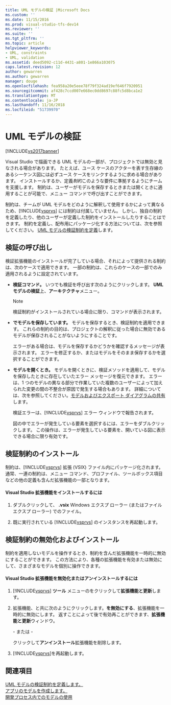 ```yaml
---
title: UML モデルの検証 |Microsoft Docs
ms.custom: ''
ms.date: 11/15/2016
ms.prod: visual-studio-tfs-dev14
ms.reviewer: ''
ms.suite: ''
ms.tgt_pltfrm: ''
ms.topic: article
helpviewer_keywords:
- UML, constraints
- UML, validation
ms.assetid: deed5092-c11d-4431-a801-1e866a103075
caps.latest.revision: 12
author: gewarren
ms.author: gewarren
manager: douge
ms.openlocfilehash: fea958a20e5eee78f79f324ad19ef646f7920951
ms.sourcegitcommit: af428c7ccd007e668ec0dd8697c88fc5d8bca1e2
ms.translationtype: MT
ms.contentlocale: ja-JP
ms.lasthandoff: 11/16/2018
ms.locfileid: "51739970"
---
```

# <a name="validate-your-uml-model"></a>UML モデルの検証
[!INCLUDE[vs2017banner](../includes/vs2017banner.md)]

Visual Studio で描画できる UML モデルの一部が、プロジェクトでは無効と見なされる場合があります。 たとえば、ユース ケースのアクターを表す生存線のあるシーケンス図には必ずユース ケースをリンクするように求める場合があります。 インストールするか、定義*制約*このような要件に準拠するようにチームを支援します。 制約は、ユーザーがモデルを保存するときまたは開くときに適用することが可能で、メニュー コマンドで呼び出すことができます。  
  
 制約は、チームが UML モデルをどのように解釈して使用するかによって異なるため、[!INCLUDE[vsprvs](../includes/vsprvs-md.md)] には制約は付属していません。 しかし、独自の制約を定義したり、他のユーザーが定義した制約をインストールしたりすることはできます。 制約を定義し、配布用にパッケージ化する方法については、次を参照してください。 [UML モデルの検証制約を定義](../modeling/define-validation-constraints-for-uml-models.md)します。  
  
## <a name="invoking-validation"></a>検証の呼び出し  
 検証拡張機能のインストールが完了している場合、それによって提供される制約は、次のケースで適用できます。 一部の制約は、これらのケースの一部でのみ適用されるように設定されています。  
  
- **検証コマンド。** いつでも検証を呼び出す次のようにクリックします。 **UML モデルの検証**上、**アーキテクチャ**メニュー。  
  
  > [!NOTE]
  >  検証制約がインストールされている場合に限り、コマンドが表示されます。  
  
- **でモデルを保存しています。** モデルを保存するとき、検証制約を適用できます。 これらの制約の目的は、プロジェクトの解釈に従った場合に無効であるモデルが保存されることがないようにすることです。  
  
   エラーがある場合は、モデルを保存するかどうかを確認するメッセージが表示されます。 エラーを修正するか、またはモデルをそのまま保存するかを選択することができます。  
  
- **モデルを開くとき。** モデルを開くときに、検証メソッドを適用して、モデルを保存したときに存在していたエラー メッセージを復元できます。 エラーは、1 つのモデルの異なる部分で作業していた複数のユーザーによって加えられた変更の間の不整合が原因で発生する場合もあります。 詳細については、次を参照してください。[モデルおよびエクスポート ダイアグラムの共有](../modeling/share-models-and-exporting-diagrams.md)します。  
  
  検証エラーは、[!INCLUDE[vsprvs](../includes/vsprvs-md.md)] エラー ウィンドウで報告されます。  
  
  図の中でエラーが発生している要素を選択するには、エラーをダブルクリックします。 この操作は、エラーが発生している要素を、開いている図に表示できる場合に限り有効です。  
  
## <a name="installing-validation-constraints"></a>検証制約のインストール  
 制約は、[!INCLUDE[vsprvs](../includes/vsprvs-md.md)] 拡張 (VSIX) ファイル内にパッケージ化されます。 通常、一連の制約は、メニュー コマンド、プロファイル、ツールボックス項目などの他の定義も含んだ拡張機能の一部となります。  
  
#### <a name="to-install-a-visual-studio-extension"></a>Visual Studio 拡張機能をインストールするには  
  
1.  ダブルクリックして、 **.vsix** Windows エクスプ ローラー (またはファイル エクスプ ローラー) でのファイル。  
  
2.  既に実行されている [!INCLUDE[vsprvs](../includes/vsprvs-md.md)] のインスタンスを再起動します。  
  
## <a name="disabling-and-uninstalling-validation-constraints"></a>検証制約の無効化およびインストール  
 制約を適用しないモデルを操作するとき、制約を含んだ拡張機能を一時的に無効にすることができます。 この方法により、各種の拡張機能を有効または無効にして、さまざまなモデルを個別に操作できます。  
  
#### <a name="to-disable-or-uninstall-a-visual-studio-extension"></a>Visual Studio 拡張機能を無効化またはアンインストールするには  
  
1.  [!INCLUDE[vsprvs](../includes/vsprvs-md.md)] **ツール** メニューのをクリックして**拡張機能と更新**します。  
  
2.  拡張機能、と共に次のようにクリックします。**を無効にする**、拡張機能を一時的に無効にします。 返すことによって後で有効再ことができます、**拡張機能と更新**ウィンドウ。  
  
     \- または -  
  
     クリックして**アンインストール**拡張機能を削除します。  
  
3.  [!INCLUDE[vsprvs](../includes/vsprvs-md.md)]を再起動します。  
  
## <a name="see-also"></a>関連項目  
 [UML モデルの検証制約を定義します。](../modeling/define-validation-constraints-for-uml-models.md)   
 [アプリのモデルを作成します。](../modeling/create-models-for-your-app.md)   
 [開発プロセス内でのモデルの使用](../modeling/use-models-in-your-development-process.md)



